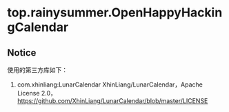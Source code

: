 # top.rainysummer.OpenHappyHackingCalendar
 
## Notice

使用的第三方库如下：

1. com.xhinliang:LunarCalendar 
 XhinLiang/LunarCalendar，Apache License 2.0，https://github.com/XhinLiang/LunarCalendar/blob/master/LICENSE

